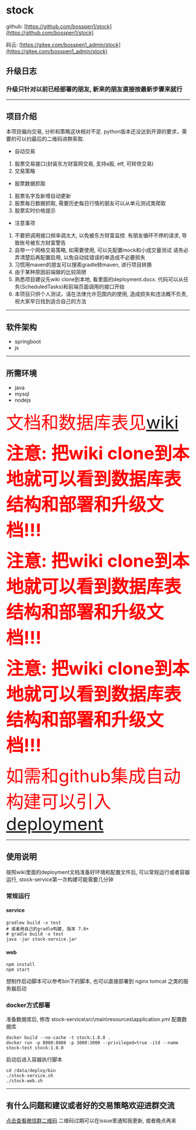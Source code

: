 # stock
github: [https://github.com/bosspen1/stock](https://github.com/bosspen1/stock)

码云: [https://gitee.com/bosspen1_admin/stock](https://gitee.com/bosspen1_admin/stock)

## 升级日志
### 升级只针对以前已经部署的朋友, 新来的朋友直接按最新步骤来就行


------------


## 项目介绍
本项目偏向交易, 分析和策略这块相对不足. python版本还没达到开源的要求，需要的可以扫最后的二维码进群索取. 
- 自动交易
 1. 股票交易接口(封装东方财富网交易, 支持a股, etf, 可转债交易)
 2. 交易策略
- 股票数据抓取
 1. 股票名字及新增自动更新
 2. 股票每日数据抓取, 需要历史每日行情的朋友可以从单元测试类爬取
 3. 股票实时价格提示
- 注意事项
 1. 不要把调用接口频率调太大, 以免被东方财富监控. 有朋友循环不停的请求, 导致账号被东方财富警告
 2. 自带一个网格交易策略, 如需要使用, 可以先配置mock和小成交量测试 请务必弄清楚后再配置启用, 以免自动挂错误的单造成不必要损失
 3. 习惯用maven的朋友可以搜索gradle转maven, 进行项目转换
 4. 由于某种原因前端做的比较简陋
 5. 熟悉项目建议先wiki clone到本地, 看里面的deployment.docx. 代码可以从任务(ScheduledTasks)和前端页面调用的接口开始
 6. 本项目只供个人测试，请在法律允许范围内的使用, 造成损失和违法概不负责, 祝大家早日找到适合自己的方法

------------

## 软件架构
- springboot
- js

------------

## 所需环境
- java
- mysql
- nodejs

<font color="red" size=8>文档和数据库表见[wiki](https://github.com/bosspen1/stock/wiki)</font>

<font color="red" size=10>**注意: 把wiki clone到本地就可以看到数据库表结构和部署和升级文档!!!**</font>

<font color="red" size=10>**注意: 把wiki clone到本地就可以看到数据库表结构和部署和升级文档!!!**</font>

<font color="red" size=10>**注意: 把wiki clone到本地就可以看到数据库表结构和部署和升级文档!!!**</font>

<font color="red" size=8>如需和github集成自动构建可以引入[deployment](https://github.com/bosspen1/deployment)</font>

------------


## 使用说明

按照wiki里面的deployment文档准备好环境和配置文件后, 可以常规运行或者容器运行, stock-service第一次构建可能需要几分钟

### 常规运行

#### service
```shell
gradlew build -x test
# 或者用自己的gradle构建, 版本 7.0+
# gradle build -x test
java -jar stock-service.jar
```

#### web
```shell
npm install
npm start
```

想制作启动脚本可以参考bin下的脚本, 也可以直接部署到 nginx tomcat 之类的服务器启动

### docker方式部署

准备数据库后, 修改 stock-service\src\main\resources\application.yml 配置数据库

```shell
docker build --no-cache -t stock:1.0.0 .
docker run -p 8088:8088 -p 3000:3000 --privileged=true -itd --name stock-test stock:1.0.0
```

启动后进入容器执行脚本

```shell
cd /data/deploy/bin
./stock-service.sh
./stock-web.sh
```

------------

## 有什么问题和建议或者好的交易策略欢迎进群交流
[点击查看微信群二维码](http://image.wlgccl.top/wechat.jpg)
二维码过期可以在issue里通知我更新, 或者晚点再来
